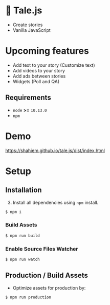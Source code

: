 # 🧚 Tale.js

* Create stories
* Vanilla JavaScript

# Upcoming features

* Add text to your story (Customize text)
* Add videos to your story
* Add ads between stories
* Widgets (Poll and QA)

## Requirements

* `node` **>=** `10.13.0`
* `npm`


# Demo

https://shahiem.github.io/tale.js/dist/index.html

# Setup

## Installation

3. Install all dependencies using `npm` install. 

```sh 
$ npm i
```

### Build Assets

```sh
$ npm run build
```

### Enable Source Files Watcher

```sh
$ npm run watch
```

## Production / Build Assets

* Optimize assets for production by:

```sh
$ npm run production
```
